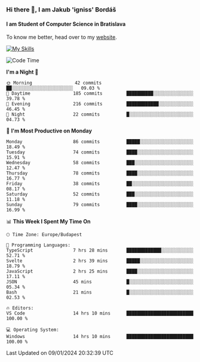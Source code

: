 ### Hi there 👋, I am Jakub 'igniss' Bordáš

#### I am Student of Computer Science in Bratislava
To know me better, head over to my [website](https://bordas.sk).

[![My Skills](https://skillicons.dev/icons?i=js,html,css,figma,svelte,java,kotlin,python,postgresql,typescript,nest,nodejs)](https://bordas.sk)


<!--START_SECTION:waka-->
![Code Time](http://img.shields.io/badge/Code%20Time-1%2C336%20hrs%2045%20mins-blue)

**I'm a Night 🦉** 

```text
🌞 Morning                42 commits          ██░░░░░░░░░░░░░░░░░░░░░░░   09.03 % 
🌆 Daytime                185 commits         ██████████░░░░░░░░░░░░░░░   39.78 % 
🌃 Evening                216 commits         ████████████░░░░░░░░░░░░░   46.45 % 
🌙 Night                  22 commits          █░░░░░░░░░░░░░░░░░░░░░░░░   04.73 % 
```
📅 **I'm Most Productive on Monday** 

```text
Monday                   86 commits          █████░░░░░░░░░░░░░░░░░░░░   18.49 % 
Tuesday                  74 commits          ████░░░░░░░░░░░░░░░░░░░░░   15.91 % 
Wednesday                58 commits          ███░░░░░░░░░░░░░░░░░░░░░░   12.47 % 
Thursday                 78 commits          ████░░░░░░░░░░░░░░░░░░░░░   16.77 % 
Friday                   38 commits          ██░░░░░░░░░░░░░░░░░░░░░░░   08.17 % 
Saturday                 52 commits          ███░░░░░░░░░░░░░░░░░░░░░░   11.18 % 
Sunday                   79 commits          ████░░░░░░░░░░░░░░░░░░░░░   16.99 % 
```


📊 **This Week I Spent My Time On** 

```text
🕑︎ Time Zone: Europe/Budapest

💬 Programming Languages: 
TypeScript               7 hrs 28 mins       █████████████░░░░░░░░░░░░   52.71 % 
Svelte                   2 hrs 39 mins       █████░░░░░░░░░░░░░░░░░░░░   18.79 % 
JavaScript               2 hrs 25 mins       ████░░░░░░░░░░░░░░░░░░░░░   17.11 % 
JSON                     45 mins             █░░░░░░░░░░░░░░░░░░░░░░░░   05.34 % 
Bash                     21 mins             █░░░░░░░░░░░░░░░░░░░░░░░░   02.53 % 

🔥 Editors: 
VS Code                  14 hrs 10 mins      █████████████████████████   100.00 % 

💻 Operating System: 
Windows                  14 hrs 10 mins      █████████████████████████   100.00 % 
```


 Last Updated on 09/01/2024 20:32:39 UTC
<!--END_SECTION:waka-->
